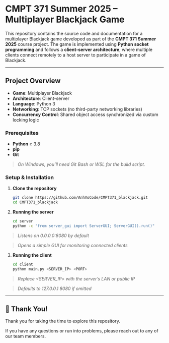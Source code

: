 # CMPT 371 Summer 2025 – Multiplayer Blackjack Game

This repository contains the source code and documentation for a multiplayer Blackjack game developed as part of the **CMPT 371 Summer 2025** course project. The game is implemented using **Python socket programming** and follows a **client-server architecture**, where multiple clients connect remotely to a host server to participate in a game of Blackjack.

---

## Project Overview

- **Game**: Multiplayer Blackjack
- **Architecture**: Client-server
- **Language**: Python 3
- **Networking**: TCP sockets (no third-party networking libraries)
- **Concurrency Control**: Shared object access synchronized via custom locking logic

### Prerequisites

- **Python** ≥ 3.8  
- **pip**  
- **Git**  

> _On Windows, you’ll need Git Bash or WSL for the build script._

### Setup & Installation

1. **Clone the repository**
   
   ```bash
   git clone https://github.com/AnhVoCode/CMPT371_blackjack.git
   cd CMPT371_blackjack
3. **Running the server**
   
   ```bash
   cd server
   python -c "from server_gui import ServerGUI; ServerGUI().run()"

  > _Listens on 0.0.0.0:8080 by default_

  > _Opens a simple GUI for monitoring connected clients_
3. **Running the client**

   ```bash
   cd client
   python main.py <SERVER_IP> <PORT>

  > _Replace <SERVER_IP> with the server’s LAN or public IP_

  > _Defaults to 127.0.0.1 8080 if omitted_


---

## 🎉 Thank You!

Thank you for taking the time to explore this repository.

If you have any questions or run into problems, please reach out to any of our team members.



